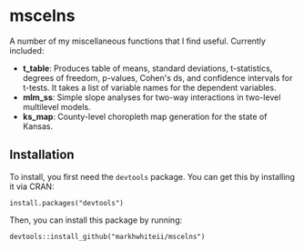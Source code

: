 # mscelns
A number of my miscellaneous functions that I find useful. Currently included:

* **t_table**: Produces table of means, standard deviations, t-statistics, degrees of freedom, p-values, Cohen's ds, and confidence intervals for t-tests. It takes a list of variable names for the dependent variables.
* **mlm_ss**: Simple slope analyses for two-way interactions in two-level multilevel models.
* **ks_map**: County-level choropleth map generation for the state of Kansas.

## Installation
To install, you first need the `devtools` package. You can get this by installing it via CRAN:

`install.packages("devtools")`

Then, you can install this package by running:

`devtools::install_github("markhwhiteii/mscelns")`
